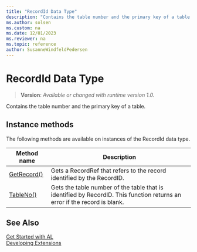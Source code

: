 ```yaml
---
title: "RecordId Data Type"
description: "Contains the table number and the primary key of a table."
ms.author: solsen
ms.custom: na
ms.date: 12/01/2023
ms.reviewer: na
ms.topic: reference
author: SusanneWindfeldPedersen
---
```

[//]: # (START>DO_NOT_EDIT)
[//]: # (IMPORTANT:Do not edit any of the content between here and the END>DO_NOT_EDIT.)
[//]: # (Any modifications should be made in the .xml files in the ModernDev repo.)
# RecordId Data Type
> **Version**: _Available or changed with runtime version 1.0._

Contains the table number and the primary key of a table.



## Instance methods
The following methods are available on instances of the RecordId data type.

|Method name|Description|
|-----------|-----------|
|[GetRecord()](recordid-getrecord-method.md)|Gets a RecordRef that refers to the record identified by the RecordID.|
|[TableNo()](recordid-tableno-method.md)|Gets the table number of the table that is identified by RecordID. This function returns an error if the record is blank.|

[//]: # (IMPORTANT: END>DO_NOT_EDIT)
## See Also  
[Get Started with AL](../../devenv-get-started.md)  
[Developing Extensions](../../devenv-dev-overview.md)  